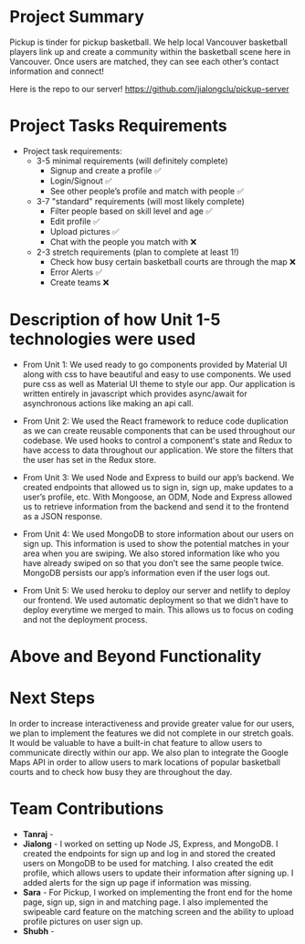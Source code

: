 # Project Summary
Pickup is tinder for pickup basketball. We help local Vancouver basketball players link up and create a community within the basketball scene here in Vancouver. Once users are matched, they can see each other’s contact information and connect!

Here is the repo to our server!
https://github.com/jialongclu/pickup-server

# Project Tasks Requirements

*  Project task requirements:
   * 3-5 minimal requirements (will definitely complete)
      * Signup and create a profile  ✅
      * Login/Signout  ✅
      * See other people’s profile and match with people  ✅
   * 3-7 "standard" requirements (will most likely complete)
      * Filter people based on skill level and age  ✅
      * Edit profile  ✅
      * Upload pictures  ✅
      * Chat with the people you match with  ❌
   * 2-3 stretch requirements (plan to complete at least 1!)
      * Check how busy certain basketball courts are through the map ❌
      * Error Alerts ✅
      * Create teams ❌
      
# Description of how Unit 1-5 technologies were used

* From Unit 1: We used ready to go components provided by Material UI along with css to have beautiful and easy to use components. We used pure css as well as Material UI theme to style our app. Our application is written entirely in javascript which provides async/await for asynchronous actions like making an api call.

* From Unit 2: We used the React framework to reduce code duplication as we can create reusable components that can be used throughout our codebase. We used hooks to control a component's state and Redux to have access to data throughout our application. We store the filters that the user has set in the Redux store.
 
* From Unit 3: We used Node and Express to build our app’s backend. We created endpoints that allowed us to sign in, sign up, make updates to a user’s profile, etc. With Mongoose, an ODM, Node and Express allowed us to retrieve information from the backend and send it to the frontend as a JSON response.

* From Unit 4: We used MongoDB to store information about our users on sign up. This information is used to show the potential matches in your area when you are swiping. We also stored information like who you have already swiped on so that you don’t see the same people twice. MongoDB persists our app’s information even if the user logs out.

* From Unit 5: We used heroku to deploy our server and netlify to deploy our frontend. We used automatic deployment so that we didn’t have to deploy everytime we merged to main. This allows us to focus on coding and not the deployment process.


# Above and Beyond Functionality
# Next Steps

In order to increase interactiveness and provide greater value for our users, we plan to implement the features we did not complete in our stretch goals. It would be valuable to have a built-in chat feature to allow users to communicate directly within our app. We also plan to integrate the Google Maps API in order to allow users to mark locations of popular basketball courts and to check how busy they are throughout the day.

# Team Contributions
* **Tanraj** - 
* **Jialong** - I worked on setting up Node JS, Express, and MongoDB. I created the endpoints for sign up and log in and stored the created users on MongoDB to be used for matching. I also created the edit profile, which allows users to update their information after signing up. I added alerts for the sign up page if information was missing.
* **Sara** - For Pickup, I worked on implementing the front end for the home page, sign up, sign in and matching page. I also implemented the swipeable card feature on the matching screen and the ability to upload profile pictures on user sign up. 
* **Shubh** - 

